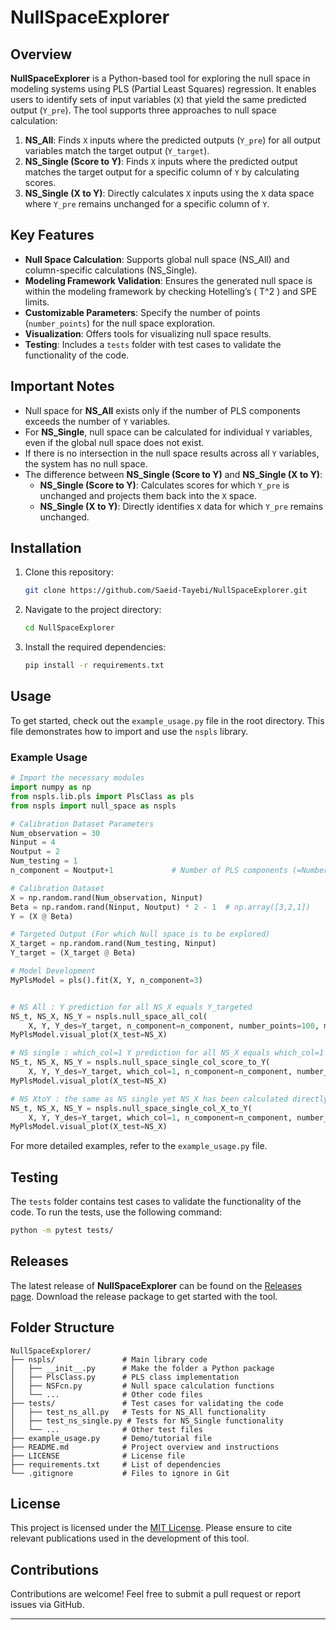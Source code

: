 # NullSpaceExplorer

## Overview

**NullSpaceExplorer** is a Python-based tool for exploring the null space in modeling systems using PLS (Partial Least Squares) regression. It enables users to identify sets of input variables (`X`) that yield the same predicted output (`Y_pre`). The tool supports three approaches to null space calculation:

1. **NS_All**: Finds `X` inputs where the predicted outputs (`Y_pre`) for all output variables match the target output (`Y_target`).
2. **NS_Single (Score to Y)**: Finds `X` inputs where the predicted output matches the target output for a specific column of `Y` by calculating scores.
3. **NS_Single (X to Y)**: Directly calculates `X` inputs using the `X` data space where `Y_pre` remains unchanged for a specific column of `Y`.

## Key Features

- **Null Space Calculation**: Supports global null space (NS_All) and column-specific calculations (NS_Single).
- **Modeling Framework Validation**: Ensures the generated null space is within the modeling framework by checking Hotelling’s \( T^2 \) and SPE limits.
- **Customizable Parameters**: Specify the number of points (`number_points`) for the null space exploration.
- **Visualization**: Offers tools for visualizing null space results.
- **Testing**: Includes a `tests` folder with test cases to validate the functionality of the code.

## Important Notes

- Null space for **NS_All** exists only if the number of PLS components exceeds the number of `Y` variables.
- For **NS_Single**, null space can be calculated for individual `Y` variables, even if the global null space does not exist.
- If there is no intersection in the null space results across all `Y` variables, the system has no null space.
- The difference between **NS_Single (Score to Y)** and **NS_Single (X to Y)**:
  - **NS_Single (Score to Y)**: Calculates scores for which `Y_pre` is unchanged and projects them back into the `X` space.
  - **NS_Single (X to Y)**: Directly identifies `X` data for which `Y_pre` remains unchanged.

## Installation

1. Clone this repository:
   ```bash
   git clone https://github.com/Saeid-Tayebi/NullSpaceExplorer.git
   ```
2. Navigate to the project directory:
   ```bash
   cd NullSpaceExplorer
   ```
3. Install the required dependencies:
   ```bash
   pip install -r requirements.txt
   ```

## Usage

To get started, check out the `example_usage.py` file in the root directory. This file demonstrates how to import and use the `nspls` library.

### Example Usage

```python
# Import the necessary modules
import numpy as np
from nspls.lib.pls import PlsClass as pls
from nspls import null_space as nspls

# Calibration Dataset Parameters
Num_observation = 30
Ninput = 4
Noutput = 2
Num_testing = 1
n_component = Noutput+1             # Number of PLS components (=Number of X Variables)

# Calibration Dataset
X = np.random.rand(Num_observation, Ninput)
Beta = np.random.rand(Ninput, Noutput) * 2 - 1  # np.array([3,2,1])
Y = (X @ Beta)

# Targeted Output (For which Null space is to be explored)
X_target = np.random.rand(Num_testing, Ninput)
Y_target = (X_target @ Beta)

# Model Development
MyPlsModel = pls().fit(X, Y, n_component=3)


# NS All : Y prediction for all NS_X equals Y_targeted
NS_t, NS_X, NS_Y = nspls.null_space_all_col(
    X, Y, Y_des=Y_target, n_component=n_component, number_points=100, model_inversion=1)
MyPlsModel.visual_plot(X_test=NS_X)

# NS single : which_col=1 Y prediction for all NS_X equals which_col=1 of Y_targeted
NS_t, NS_X, NS_Y = nspls.null_space_single_col_score_to_Y(
    X, Y, Y_des=Y_target, which_col=1, n_component=n_component, number_points=100, model_inversion=1)
MyPlsModel.visual_plot(X_test=NS_X)

# NS XtoY : the same as NS single yet NS_X has been calculated directly using the X space
NS_t, NS_X, NS_Y = nspls.null_space_single_col_X_to_Y(
    X, Y, Y_des=Y_target, which_col=1, n_component=n_component, number_points=100, model_inversion=1)
MyPlsModel.visual_plot(X_test=NS_X)

```

For more detailed examples, refer to the `example_usage.py` file.

## Testing

The `tests` folder contains test cases to validate the functionality of the code. To run the tests, use the following command:

```bash
python -m pytest tests/
```

## Releases

The latest release of **NullSpaceExplorer** can be found on the [Releases page](https://github.com/Saeid-Tayebi/NullSpaceExplorer/releases). Download the release package to get started with the tool.

## Folder Structure

```
NullSpaceExplorer/
├── nspls/               # Main library code
│   ├── __init__.py      # Make the folder a Python package
│   ├── PlsClass.py      # PLS class implementation
│   ├── NSFcn.py         # Null space calculation functions
│   └── ...              # Other code files
├── tests/               # Test cases for validating the code
│   ├── test_ns_all.py   # Tests for NS_All functionality
│   ├── test_ns_single.py # Tests for NS_Single functionality
│   └── ...              # Other test files
├── example_usage.py     # Demo/tutorial file
├── README.md            # Project overview and instructions
├── LICENSE              # License file
├── requirements.txt     # List of dependencies
└── .gitignore           # Files to ignore in Git
```

## License

This project is licensed under the [MIT License](LICENSE). Please ensure to cite relevant publications used in the development of this tool.

## Contributions

Contributions are welcome! Feel free to submit a pull request or report issues via GitHub.

---
